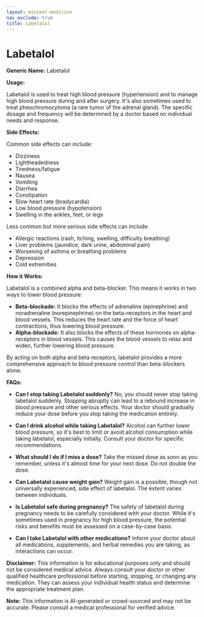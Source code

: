 ```yaml
---
layout: minimal-medicine
nav_exclude: true
title: Labetalol
---
```


# Labetalol

**Generic Name:** Labetalol

**Usage:**

Labetalol is used to treat high blood pressure (hypertension) and to manage high blood pressure during and after surgery.  It's also sometimes used to treat pheochromocytoma (a rare tumor of the adrenal gland).  The specific dosage and frequency will be determined by a doctor based on individual needs and response.

**Side Effects:**

Common side effects can include:

* Dizziness
* Lightheadedness
* Tiredness/fatigue
* Nausea
* Vomiting
* Diarrhea
* Constipation
* Slow heart rate (bradycardia)
* Low blood pressure (hypotension)
* Swelling in the ankles, feet, or legs

Less common but more serious side effects can include:

* Allergic reactions (rash, itching, swelling, difficulty breathing)
* Liver problems (jaundice, dark urine, abdominal pain)
* Worsening of asthma or breathing problems
* Depression
* Cold extremities


**How it Works:**

Labetalol is a combined alpha and beta-blocker. This means it works in two ways to lower blood pressure:

* **Beta-blockade:**  It blocks the effects of adrenaline (epinephrine) and noradrenaline (norepinephrine) on the beta-receptors in the heart and blood vessels. This reduces the heart rate and the force of heart contractions, thus lowering blood pressure.
* **Alpha-blockade:** It also blocks the effects of these hormones on alpha-receptors in blood vessels. This causes the blood vessels to relax and widen, further lowering blood pressure.

By acting on both alpha and beta receptors, labetalol provides a more comprehensive approach to blood pressure control than beta-blockers alone.

**FAQs:**

* **Can I stop taking Labetalol suddenly?** No, you should never stop taking labetalol suddenly.  Stopping abruptly can lead to a rebound increase in blood pressure and other serious effects.  Your doctor should gradually reduce your dose before you stop taking the medication entirely.

* **Can I drink alcohol while taking Labetalol?**  Alcohol can further lower blood pressure, so it's best to limit or avoid alcohol consumption while taking labetalol, especially initially.  Consult your doctor for specific recommendations.

* **What should I do if I miss a dose?** Take the missed dose as soon as you remember, unless it's almost time for your next dose.  Do not double the dose.

* **Can Labetalol cause weight gain?**  Weight gain is a possible, though not universally experienced, side effect of labetalol.  The extent varies between individuals.

* **Is Labetalol safe during pregnancy?**  The safety of labetalol during pregnancy needs to be carefully considered with your doctor.  While it's sometimes used in pregnancy for high blood pressure, the potential risks and benefits must be assessed on a case-by-case basis.

* **Can I take Labetalol with other medications?**  Inform your doctor about all medications, supplements, and herbal remedies you are taking, as interactions can occur.

**Disclaimer:** This information is for educational purposes only and should not be considered medical advice. Always consult your doctor or other qualified healthcare professional before starting, stopping, or changing any medication.  They can assess your individual health status and determine the appropriate treatment plan.


**Note:** This information is AI-generated or crowd-sourced and may not be accurate. Please consult a medical professional for verified advice.
